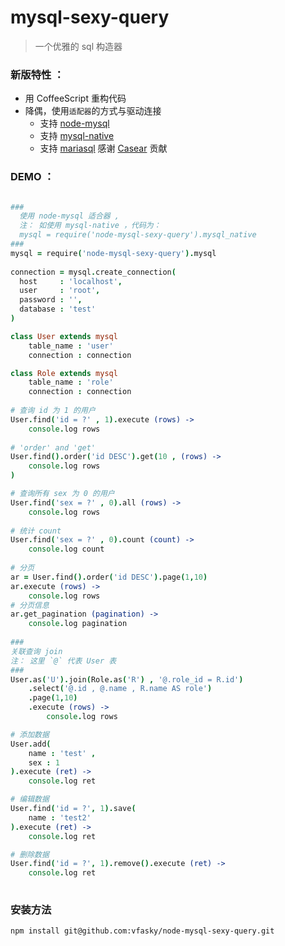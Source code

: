 mysql-sexy-query
====================
>  一个优雅的 sql 构造器 


### 新版特性 ：

 * 用 CoffeeScript 重构代码
 * 降偶，使用`适配器`的方式与驱动连接
   * 支持 [node-mysql](https://github.com/felixge/node-mysql)
   * 支持 [mysql-native](https://github.com/sidorares/nodejs-mysql-native)
   * 支持 [mariasql](https://github.com/mscdex/node-mariasql) 感谢 [Casear](https://github.com/mscdex/node-mariasql) 贡献
   
   
### DEMO ：
``` CoffeeScript

### 
  使用 node-mysql 适合器 ,
  注： 如使用 mysql-native ，代码为：
  mysql = require('node-mysql-sexy-query').mysql_native
###
mysql = require('node-mysql-sexy-query').mysql
    
connection = mysql.create_connection(
  host     : 'localhost',
  user     : 'root',
  password : '',
  database : 'test'
)

class User extends mysql
    table_name : 'user'
    connection : connection

class Role extends mysql
    table_name : 'role'
    connection : connection
    
# 查询 id 为 1 的用户
User.find('id = ?' , 1).execute (rows) ->
    console.log rows
    
# 'order' and 'get'
User.find().order('id DESC').get(10 , (rows) ->
    console.log rows
) 

# 查询所有 sex 为 0 的用户
User.find('sex = ?' , 0).all (rows) ->
    console.log rows 
    
# 统计 count
User.find('sex = ?' , 0).count (count) ->
    console.log count
    
# 分页
ar = User.find().order('id DESC').page(1,10) 
ar.execute (rows) ->
    console.log rows
# 分页信息
ar.get_pagination (pagination) ->
    console.log pagination 
    
### 
关联查询 join
注： 这里 `@` 代表 User 表 
###
User.as('U').join(Role.as('R') , '@.role_id = R.id')
    .select('@.id , @.name , R.name AS role')
    .page(1,10)
    .execute (rows) ->
        console.log rows

# 添加数据
User.add(
    name : 'test' ,
    sex : 1 
).execute (ret) ->
    console.log ret

# 编辑数据
User.find('id = ?', 1).save(
    name : 'test2'
).execute (ret) ->
    console.log ret

# 删除数据
User.find('id = ?', 1).remove().execute (ret) ->
    console.log ret
    
```

### 安装方法
```
npm install git@github.com:vfasky/node-mysql-sexy-query.git
```